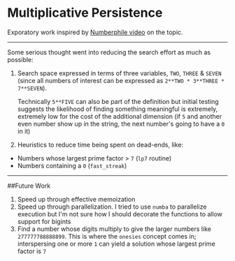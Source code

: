 # Multiplicative Persistence

Exporatory work inspired by [Numberphile video][1] on the topic.

---

Some serious thought went into reducing the search effort as much as possible:

1. Search space expressed in terms of three variables, `TWO`, `THREE` & `SEVEN` (since all numbers of interest can be expressed as `2**TWO * 3**THREE * 7**SEVEN`).

   Technically `5**FIVE` can also be part of the definition but initial testing suggests the likelihood of finding something meaningful is extremely, extremely low for the cost of the additional dimension (if `5` and another even number show up in the string, the next number's going to have a `0` in it)

2. Heuristics to reduce time being spent on dead-ends, like:
  - Numbers whose largest prime factor > `7` (`lp7` routine)
  - Numbers containing a `0` (`fast_streak`)

---

##Future Work

1. Speed up through effective memoization
1. Speed up through parallelization. I tried to use `numba` to parallelize execution but I'm not sure how I should decorate the functions to allow support for bigints
2. Find a number whose digits multiply to give the larger numbers like `277777788888899`. This is where the `onesies` concept comes in; interspersing one or more `1` can yield a solution whose largest prime factor is `7`

  [1]: https://youtu.be/Wim9WJeDTHQ